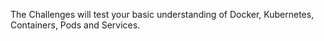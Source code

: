 The Challenges will test your basic understanding of Docker, Kubernetes, Containers, Pods and Services.